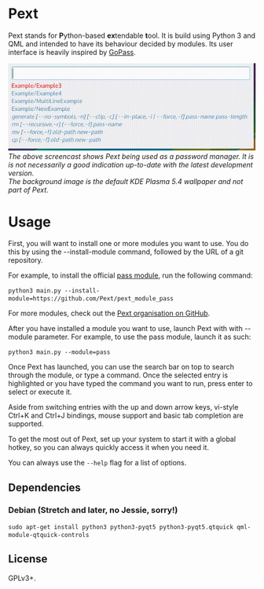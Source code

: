 # Pext
Pext stands for **P**ython-based **ex**tendable **t**ool. It is build using
Python 3 and QML and intended to have its behaviour decided by modules. Its user
interface is heavily inspired by [GoPass](https://github.com/cortex/gopass).

![Screencast](screencast.gif)  
*The above screencast shows Pext being used as a password manager. It is
is not necessarily a good indication up-to-date with the latest development
version.  
The background image is the default KDE Plasma 5.4 wallpaper and not
part of Pext.*

# Usage
First, you will want to install one or more modules you want to use. You do
this by using the --install-module command, followed by the URL of a git
repository.

For example, to install the official
[pass module](https://github.com/Pext/pext_module_pass), run the following
command:

    python3 main.py --install-module=https://github.com/Pext/pext_module_pass

For more modules, check out the
[Pext organisation on GitHub](https://github.com/Pext).

After you have installed a module you want to use, launch Pext with with
--module parameter. For example, to use the pass module, launch it as such:

    python3 main.py --module=pass

Once Pext has launched, you can use the search bar on top to search through the
module, or type a command. Once the selected entry is highlighted or you have
typed the command you want to run, press enter to select or execute it.

Aside from switching entries with the up and down arrow keys, vi-style Ctrl+K
and Ctrl+J bindings, mouse support and basic tab completion are supported.

To get the most out of Pext, set up your system to start it with a global
hotkey, so you can always quickly access it when you need it.

You can always use the `--help` flag for a list of options.

## Dependencies
### Debian (Stretch and later, no Jessie, sorry!)

    sudo apt-get install python3 python3-pyqt5 python3-pyqt5.qtquick qml-module-qtquick-controls

## License
GPLv3+.
